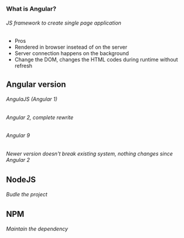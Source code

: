 ### What is Angular?
###### JS framework to create single page application

* Pros
 * Rendered in browser insetead of on the server
 * Server connection happens on the background
 * Change the DOM, changes the HTML codes during runtime without refresh

## Angular version
###### AngulaJS (Angular 1)
###### Angular 2, complete rewrite
###### Angular 9
###### Newer version doesn't break existing system, nothing changes since Angular 2

## NodeJS
###### Budle the project

## NPM
###### Maintain the dependency
